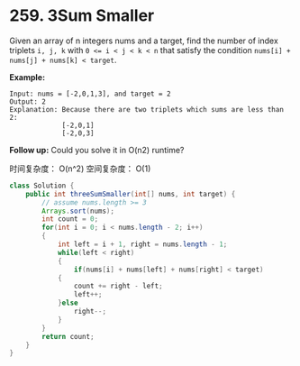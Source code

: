 # 259. 3Sum Smaller

Given an array of n integers nums and a target, find the number of index triplets `i, j, k` with `0 <= i < j < k < n` that satisfy the condition `nums[i] + nums[j] + nums[k] < target`.

**Example:**

```text
Input: nums = [-2,0,1,3], and target = 2
Output: 2 
Explanation: Because there are two triplets which sums are less than 2:
             [-2,0,1]
             [-2,0,3]
```

**Follow up:** Could you solve it in O\(n2\) runtime?

时间复杂度： O\(n^2\) 空间复杂度： O\(1\)

```java
class Solution {
    public int threeSumSmaller(int[] nums, int target) {
        // assume nums.length >= 3
        Arrays.sort(nums);
        int count = 0;
        for(int i = 0; i < nums.length - 2; i++)
        {
            int left = i + 1, right = nums.length - 1;
            while(left < right)
            {
                if(nums[i] + nums[left] + nums[right] < target)
            {
                count += right - left;
                left++;
            }else
                right--;
            }
        }
        return count;
    }
}
```



